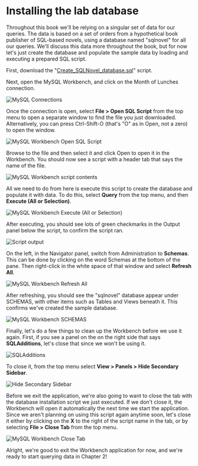 # Installing the lab database

Throughout this book we'll be relying on a singular set of data for our queries. The data is based on a set of orders from a hypothetical book publisher of SQL-based novels, using a database named "sqlnovel" for all our queries. We'll discuss this data more throughout the book, but for now let's just create the database and populate the sample data by loading and executing a prepared SQL script.

First, download the "[Create_SQLNovel_database.sql](./Create_SQLNovel_database.sql)" script.

Next, open the MySQL Workbench, and click on the Month of Lunches connection.

![MySQL Connections](SQLNovel%20database%20installation_2023-07-01-08-49-59.png)

Once the connection is open, select **File > Open SQL Script** from the top menu to open a separate window to find the file you just downloaded. Alternatively, you can press Ctrl-Shift-O (that's "O" as in Open, not a zero) to open the window.

![MySQL Workbench Open SQL Script](SQLNovel%20database%20installation_2023-07-01-08-55-16.png)

Browse to the file and then select it and click Open to open it in the Workbench. You should now see a script with a header tab that says the name of the file.

![MySQL Workbench script contents](SQLNovel%20database%20installation_2023-07-01-08-55-35.png)

All we need to do from here is execute this script to create the database and populate it with data. To do this, select **Query** from the top menu, and then **Execute (All or Selection)**.

![MySQL Workbench Execute (All or Selection)](SQLNovel%20database%20installation_2023-07-01-08-56-05.png)

After executing, you should see lots of green checkmarks in the Output panel below the script, to confirm the script ran.

![Script output](SQLNovel%20database%20installation_2023-07-01-08-56-43.png)

On the left, in the Navigator panel, switch from Administration to **Schemas**. This can be done by clicking on the word Schemas at the bottom of the pane. Then right-click in the white space of that window and select **Refresh All**.

![MySQL Workbench Refresh All](SQLNovel%20database%20installation_2023-07-01-08-57-07.png)

After refreshing, you should see the "sqlnovel" database appear under SCHEMAS, with other items such as Tables and Views beneath it. This confirms we've created the sample database.

![MySQL Workbench SCHEMAS](SQLNovel%20database%20installation_2023-07-01-08-57-25.png)

Finally, let's do a few things to clean up the Workbench before we use it again. First, if you see a panel on the on the right side that says **SQLAdditions**, let's close that since we won't be using it.

![SQLAdditions](SQLNovel%20database%20installation_2023-07-01-08-57-56.png)

To close it, from the top menu select **View > Panels > Hide Secondary Sidebar**.

![Hide Secondary Sidebar](SQLNovel%20database%20installation_2023-07-01-08-58-15.png)

Before we exit the application, we're also going to want to close the tab with the database installation script we just executed. If we don't close it, the Workbench will open it automatically the next time we start the application. Since we aren't planning on using this script again anytime soon, let's close it either by clicking on the **X** to the right of the script name in the tab, or by selecting **File > Close Tab** from the top menu.

![MySQL Workbench Close Tab](SQLNovel%20database%20installation_2023-07-01-08-58-44.png)

Alright, we're good to exit the Workbench application for now, and we're ready to start querying data in Chapter 2!
